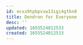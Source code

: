 ```yaml
---
id: ecxx9tpbpvsw13igi4gtkn8
title: Dendron for Everyone
desc: ''
updated: 1655524012533
created: 1655524012533
---
```


